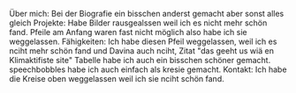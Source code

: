 Über mich:
	Bei der Biografie ein bisschen anderst gemacht aber sonst alles gleich
	Projekte: 
	Habe Bilder rausgealssen weil ich es nicht mehr schön fand. 
	Pfeile am Anfang waren fast nicht möglich also habe ich sie weggelassen.
	Fähigkeiten: 
	Ich habe diesen Pfeil weggelassen, weil ich es nciht mehr schön fand und Davina auch nciht, Zitat "das geeht us wiä en Klimaktifiste site"
	Tabelle habe ich auch ein bisschen schöner gemacht.
	speechbobbles habe ich auch einfach als kresie gemacht.
	Kontakt:
	Ich habe die Kreise oben weggelassen weil ich sie nciht schön fand.

